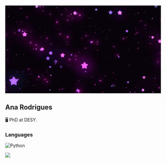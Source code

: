 
![](b.gif)

## Ana Rodrigues
🖥️ PhD at DESY.

### Languages

![Python](https://img.shields.io/badge/-Python-000?&logo=Python)


<img height="137px" src="https://github-readme-stats.vercel.app/api/top-langs/?username=anananacr&hide=html&hide_title=true&hide_border=true&layout=compact&langs_count=6&exclude_repo=comp426,Redventures-Movie-Quotes&text_color=000&icon_color=fff&bg_color=0,52fa5a,4dfcff,c64dff&theme=graywhite" /></a>